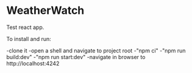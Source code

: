# WeatherWatch
Test react app.

To install and run:

-clone it
-open a shell and navigate to project root
-"npm ci"
-"npm run build:dev"
-"npm run start:dev"
-navigate in browser to http://localhost:4242
